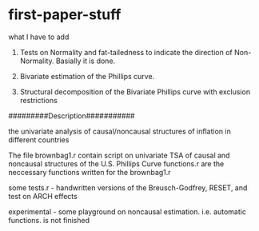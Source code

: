 # first-paper-stuff

what I have to add

1. Tests on Normality and fat-tailedness to indicate the direction of Non-Normality. Basially it is done.

2. Bivariate estimation of the Phillips curve.

3. Structural decomposition of the Bivariate Phillips curve with exclusion restrictions

#########Description###########

the univariate analysis of causal/noncausal structures of inflation in different countries

The file brownbag1.r contain script on univariate TSA of causal and noncausal structures of the U.S. Phillips Curve
functions.r are the neccessary functions written for the brownbag1.r

some tests.r - handwritten versions of the Breusch-Godfrey, RESET, and test on ARCH effects

experimental - some playground on noncausal estimation. i.e. automatic functions. is not finished


